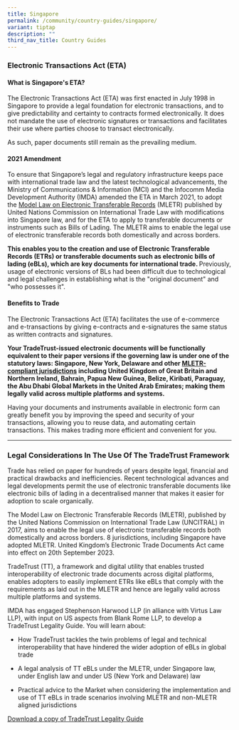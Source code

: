 ```yaml
---
title: Singapore
permalink: /community/country-guides/singapore/
variant: tiptap
description: ""
third_nav_title: Country Guides
---
```

<h3><strong>Electronic Transactions Act (ETA)</strong></h3>
<p></p>
<h4>What is Singapore's ETA?</h4>
<p>The Electronic Transactions Act (ETA) was first enacted in July 1998 in
Singapore to provide a legal foundation for electronic transactions, and
to give predictability and certainty to contracts formed electronically.
It does not mandate the use of electronic signatures or transactions and
facilitates their use where parties choose to transact electronically.</p>
<p>As such, paper documents still remain as the prevailing medium.</p>
<p></p>
<h4>2021 Amendment</h4>
<p>To ensure that Singapore’s legal and regulatory infrastructure keeps pace
with international trade law and the latest technological advancements,
the Ministry of Communications &amp; Information (MCI) and the Infocomm
Media Development Authority (IMDA) amended the ETA in March 2021, to adopt
the <a href="https://uncitral.un.org/en/texts/ecommerce/modellaw/electronic_transferable_records" rel="noopener noreferrer nofollow" target="_blank">Model Law on Electronic Transferable Records</a> (MLETR)
published by United Nations Commission on International Trade Law with
modifications into Singapore law, and for the ETA to apply to transferable
documents or instruments such as Bills of Lading. The MLETR aims to enable
the legal use of electronic transferable records both domestically and
across borders.</p>
<p><strong>This enables you to the creation and use of Electronic Transferable Records (ETRs) or transferable documents such as electronic bills of lading (eBLs), which are key documents for international trade. </strong>Previously,
usage of electronic versions of BLs had been difficult due to technological
and legal challenges in establishing what is the "original document" and
"who possesses it".</p>
<p></p>
<h4>Benefits to Trade</h4>
<p>The Electronic Transactions Act (ETA) facilitates the use of e-commerce
and e-transactions by giving e-contracts and e-signatures the same status
as written contracts and signatures.</p>
<p><strong>Your TradeTrust-issued electronic documents will be functionally equivalent to their paper versions if the governing law is under one of the statutory laws: Singapore, New York, Delaware and other <a href="https://uncitral.un.org/en/texts/ecommerce/modellaw/electronic_transferable_records/status" rel="noopener noreferrer nofollow" target="_blank">MLETR-compliant jurisdictions</a> including United Kingdom of Great Britain and Northern Ireland, Bahrain, Papua New Guinea, Belize, Kiribati, Paraguay, the Abu Dhabi Global Markets in the United Arab Emirates; making them legally valid across multiple platforms and systems.</strong>
</p>
<p>Having your documents and instruments available in electronic form can
greatly benefit you by improving the speed and security of your transactions,
allowing you to reuse data, and automating certain transactions. This makes
trading more efficient and convenient for you.</p>
<p></p>
<hr>
<h3><strong>Legal Considerations In The Use Of The TradeTrust Framework</strong></h3>
<p>Trade has relied on paper for hundreds of years despite legal, financial
and practical drawbacks and inefficiencies. Recent technological advances
and legal developments permit the use of electronic transferable documents
like electronic bills of lading in a decentralised manner that makes it
easier for adoption to scale organically.</p>
<p>The Model Law on Electronic Transferable Records (MLETR), published by
the United Nations Commission on International Trade Law (UNCITRAL) in
2017, aims to enable the legal use of electronic transferable records both
domestically and across borders. 8 jurisdictions, including Singapore have
adopted MLETR. United Kingdom’s Electronic Trade Documents Act came into
effect on 20th September 2023.</p>
<p>TradeTrust (TT), a framework and digital utility that enables trusted
interoperability of electronic trade documents across digital platforms,
enables adopters to easily implement ETRs like eBLs that comply with the
requirements as laid out in the MLETR and hence are legally valid across
multiple platforms and systems.</p>
<p></p>
<p>IMDA has engaged Stephenson Harwood LLP (in alliance with Virtus Law LLP),
with input on US aspects from Blank Rome LLP, to develop a TradeTrust Legality
Guide. You will learn about:</p>
<ul data-tight="true" class="tight">
<li>
<p>How TradeTrust tackles the twin problems of legal and technical interoperability
that have hindered the wider adoption of eBLs in global trade</p>
</li>
<li>
<p>A legal analysis of TT eBLs under the MLETR, under Singapore law, under
English law and under US (New York and Delaware) law</p>
</li>
<li>
<p>Practical advice to the Market when considering the implementation and
use of TT eBLs in trade scenarios involving MLETR and non-MLETR aligned
jurisdictions</p>
</li>
</ul>
<p></p>
<p><a href="https://www.tradetrust.io/static/images/legality/Stephenson_Harwood_Article_on_TradeTrust_eBLs.pdf" rel="noopener noreferrer nofollow" target="_blank">Download a copy of TradeTrust Legality Guide</a>
</p>
<p></p>
<p></p>